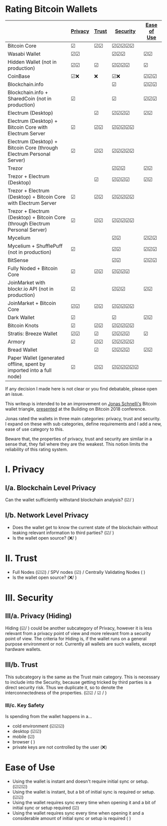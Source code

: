 # Rating Bitcoin Wallets

|  | [Privacy](#i-privacy) | [Trust](#ii-trust) | [Security](#iii-security) | [Ease of Use](#ease-of-use) |
|-------------------------------------------------------------------------------|-----------------------|--------------------|--------------------------------------------|-----------------------------|
| Bitcoin Core | &#9745; | &#9745;&#9745; | &#9745;&#9745;&#9745;&#9745;&#9745; |  |
| Wasabi Wallet | &#9745;&#9745; |  | &#9745;&#9745;&#9745; | &#9745;&#9745; |
| Hidden Wallet (not in production) | &#9745;&#9745; | &#9745; | &#9745;&#9745;&#9745;&#9745; | &#9745; |
| CoinBase | &#9745;&#10060; | &#10060; | &#9745;&#10060; | &#9745;&#9745;&#9745; |
| Blockchain.info |  |  | &#9745; | &#9745;&#9745;&#9745; |
| Blockchain.info + SharedCoin (not in production) | &#9745; |  | &#9745; | &#9745;&#9745;&#9745; |
| Electrum (Desktop) |  | &#9745; | &#9745;&#9745;&#9745;&#9745; | &#9745;&#9745; |
| Electrum (Desktop) + Bitcoin Core with Electrum Server | &#9745; | &#9745;&#9745; | &#9745;&#9745;&#9745;&#9745;&#9745; |  |
| Electrum (Desktop) + Bitcoin Core (through Electrum Personal Server) | &#9745; | &#9745;&#9745; | &#9745;&#9745;&#9745;&#9745;&#9745; |  |
| Trezor |  |  | &#9745;&#9745;&#9745; | &#9745;&#9745; |
| Trezor + Electrum (Desktop) |  | &#9745; | &#9745;&#9745;&#9745;&#9745; | &#9745;&#9745; |
| Trezor + Electrum (Desktop) + Bitcoin Core with Electrum Server | &#9745; | &#9745;&#9745; | &#9745;&#9745;&#9745;&#9745;&#9745; |  |
| Trezor + Electrum (Desktop) + Bitcoin Core (through Electrum Personal Server) | &#9745; | &#9745;&#9745; | &#9745;&#9745;&#9745;&#9745;&#9745; |  |
| Mycelium |  |  | &#9745;&#9745; | &#9745;&#9745;&#9745; |
| Mycelium + ShufflePuff (not in production) | &#9745; |  | &#9745;&#9745; | &#9745;&#9745;&#9745; |
| BitSense |  |  | &#9745;&#9745; | &#9745;&#9745;&#9745; |
| Fully Noded + Bitcoin Core | &#9745; | &#9745;&#9745; | &#9745;&#9745;&#9745;&#9745; |  |
| JoinMarket with blockr.io API (not in production) | &#9745; |  | &#9745;&#9745;&#9745; | &#9745;&#9745; |
| JoinMarket + Bitcoin Core | &#9745;&#9745; | &#9745;&#9745; | &#9745;&#9745;&#9745;&#9745;&#9745; |  |
| Dark Wallet | &#9745; |  | &#9745; | &#9745;&#9745; |
| Bitcoin Knots | &#9745; | &#9745;&#9745; | &#9745;&#9745;&#9745;&#9745;&#9745; |  |
| Stratis: Breeze Wallet | &#9745;&#9745; | &#9745; | &#9745;&#9745;&#9745;&#9745; | &#9745; |
| Armory | &#9745; | &#9745;&#9745; | &#9745;&#9745;&#9745;&#9745;&#9745; |  |
| Bread Wallet |  | &#9745; | &#9745;&#9745;&#9745;&#9745; | &#9745;&#9745; |
| Paper Wallet (generated offline, spent by imported into a full node) | &#9745; | &#9745;&#9745; | &#9745;&#9745;&#9745;&#9745;&#9745;&#9745; |  |

If any decision I made here is not clear or you find debatable, please open an issue. 

This writeup is intended to be an improvement on [Jonas Schnelli's](https://github.com/jonasschnelli) Bitcoin wallet triangle, [presented](https://www.youtube.com/watch?v=XORDEX-RrAI&feature=youtu.be&t=3440) at the Building on Bitcoin 2018 conference.

Jonas rated the wallets in three main categories: privacy, trust and security. I expand on these with sub categories, define requirements and I add a new, ease of use category to this.

Beware that, the properties of privacy, trust and security are similar in a sense that, they fail where they are the weakest. This notion limits the reliability of this rating system.

# I. Privacy

## I/a. Blockchain Level Privacy

Can the wallet sufficiently withstand blockchain analysis? (&#9745;/ )

## I/b. Network Level Privacy

- Does the wallet get to know the current state of the blockchain without leaking relevant information to third parties? (&#9745;/ )  
- Is the wallet open source? (&#10060;/ )

# II. Trust

- Full Nodes (&#9745;&#9745;) / SPV nodes (&#9745;) / Centrally Validating Nodes ( )
- Is the wallet open source? (&#10060;/ )

# III. Security

## III/a. Privacy (Hiding)

Hiding (&#9745;/ ) could be another subcategory of Privacy, however it is less relevant from a privacy point of view and more relevant from a security point of view. The criteria for Hiding is, if the wallet runs on a general purpose environment or not. Currently all wallets are such wallets, except hardware wallets.

## III/b. Trust

This subcategory is the same as the Trust main category. This is necessary to include into the Security, because getting tricked by third parties is a direct security risk. Thus we duplicate it, so to denote the interconnectedness of the properties. (&#9745;&#9745; / &#9745; / ) 

### III/c. Key Safety

Is spending from the wallet happens in a...
- cold environment (&#9745;&#9745;&#9745;)
- desktop (&#9745;&#9745;)
- mobile (&#9745;)
- browser ( )
- private keys are not controlled by the user (&#10060;)

# Ease of Use

- Using the wallet is instant and doesn't require initial sync or setup. (&#9745;&#9745;&#9745;)
- Using the wallet is instant, but a bit of initial sync is required or setup. (&#9745;&#9745;)
- Using the wallet requires sync every time when opening it and a bit of initial sync or setup required (&#9745;)
- Using the wallet requires sync every time when opening it and a considerable amount of initial sync or setup is required ( )
